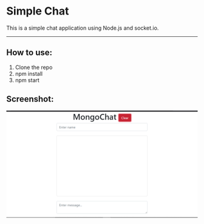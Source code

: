 # Simple Chat 
This is a simple chat application using Node.js and socket.io.

---

## How to use:
1. Clone the repo
2. npm install
3. npm start

## Screenshot:

![Alt](/Screenshot.png)
